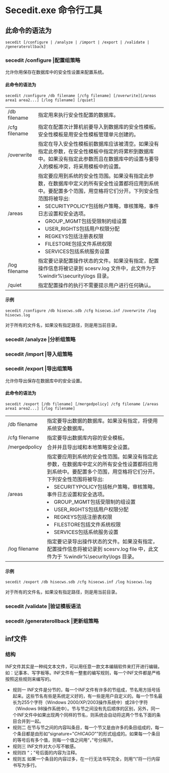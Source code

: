 # Secedit.exe 命令行工具

## 此命令的语法为

```shell
secedit [/configure | /analyze | /import | /export | /validate | /generaterollback]
```

### secedit /configure  |配置组策略

允许你用保存在数据库中的安全性设置来配置系统。

#### 此命令的语法为

```shell
secedit /configure /db filename [/cfg filename] [/overwrite][/areas area1 area2...] [/log filename] [/quiet]
```

|||
-|-
/db filename|指定用来执行安全性配置的数据库。
/cfg filename|指定在配置次计算机前要导入到数据库的安全性模板。安全性模板是用安全性模板管理单元创建的。
/overwrite|指定在导入安全性模板前数据库应该被清空。如果没有指定此参数，在安全性模板中指定的将累积到数据库中。如果没有指定此参数而且在数据库中的设置与要导入的模板冲突，将采用模板中的设置。
/areas|指定要应用到系统的安全性范围。如果没有指定此参数，在数据库中定义的所有安全性设置都将应用到系统中。要配置多个范围，用空格将它们分开。下列安全性范围将被导出:<li>SECURITYPOLICY包括帐户策略，审核策略，事件日志设置和安全选项。</li><li>GROUP_MGMT包括受限制的组设置</li><li>USER_RIGHTS包括用户权限分配</li><li>REGKEYS包括注册表权限</li><li>FILESTORE包括文件系统权限</li><li>SERVICES包括系统服务设置</li>
/log filename|指定要记录配置操作状态的文件。如果没有指定，配置操作信息将被记录到 scesrv.log 文件中，此文件为于 %windir%\security\logs 目录。
/quiet|指定配置操作的执行不需要提示用户进行任何确认。

#### 示例

`secedit /configure /db hisecws.sdb /cfg hisecws.inf /overwrite /log hisecws.log`

对于所有的文件名，如果没有指定路径，则是用当前目录。

### secedit /analyze    |分析组策略

### secedit /import     |导入组策略

### secedit /export     |导出组策略

允许你导出保存在数据库中的安全设置。

#### 此命令的语法为

```shell
secedit /export [/db filename] [/mergedpolicy] /cfg filename [/areas area1 area2...] [/log filename]
```
|||
-|-
/db filename|指定要导出数据的数据库。如果没有指定，将使用系统安全数据库。
/cfg filename|指定要导出数据库内容的安全模板。
/mergedpolicy|合并并且导出域和本地策略安全设置。
/areas|指定要应用到系统的安全性范围。如果没有指定此参数，在数据库中定义的所有安全性设置都将应用到系统中。要配置多个范围，用空格将它们分开。下列安全性范围将被导出:<li>SECURITYPOLICY包括帐户策略，审核策略，事件日志设置和安全选项。</li><li>GROUP_MGMT包括受限制的组设置</li><li>USER_RIGHTS包括用户权限分配</li><li>REGKEYS包括注册表权限</li><li>FILESTORE包括文件系统权限</li><li>SERVICES包括系统服务设置</li>
/log filename|指定要记录导出操作状态的文件。如果没有指定，配置操作信息将被记录到 scesrv.log file 中，此文件为于 %windir%\security\logs 目录。

#### 示例

`secedit /export /db hisecws.sdb /cfg hisecws.inf /log hisecws.log`

对于所有的文件名，如果没有指定路径，则是用当前目录。

### secedit /validate   |验证模板语法

### secedit /generaterollback |更新组策略

## inf文件

### 结构

INF文件其实是一种纯文本文件，可以用任意一款文本编辑软件来打开进行编辑，如：记事本、写字板等。INF文件有一整套的编写规则，每一个INF文件都是严格按照这些规则来编写的。

- 规则一
INF文件是分节的，每一个INF文件有许多的节组成，节名用方括号括起来。这些节名有些是系统定义好的，有一些是用户自定义的。每一个节名最长为255个字符（Windows 2000/XP/2003操作系统中）或28个字符（Windows 98操作系统中）。节与节之间没有先后顺序的区别，另外，同一个INF文件中如果出现两个同样的节名，则系统会自动将这两个节名下面的条目合并到一起。
- 规则二
在节与节之间的内容叫条目，每一个节又是由许多的条目组成的，每一个条目都是由形如“signature="$CHICAGO$"”的形式组成的。如果每一个条目的等号后有多个值，则每一个值之间用“，”号分隔开。
- 规则三
INF文件对大小写不敏感。
- 规则四
“；”号后面的内容为注释。
- 规则五
如果一个条目的内容过多，在一行无法书写完全，则用“\”将一行内容书写为多行。

